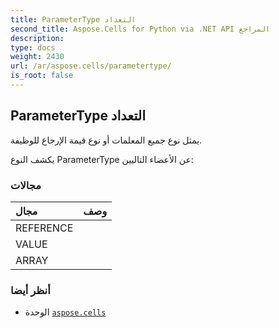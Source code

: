 ```yaml
---
title: ParameterType التعداد
second_title: Aspose.Cells for Python via .NET API المراجع
description:
type: docs
weight: 2430
url: /ar/aspose.cells/parametertype/
is_root: false
---
```

##  ParameterType التعداد
يمثل نوع جميع المعلمات أو نوع قيمة الإرجاع للوظيفة.



يكشف النوع ParameterType عن الأعضاء التاليين:

###  مجالات
| مجال| وصف|
| :- | :- |
| REFERENCE |  |
| VALUE |  |
| ARRAY |  |



###  أنظر أيضا
* الوحدة [`aspose.cells`](..)
